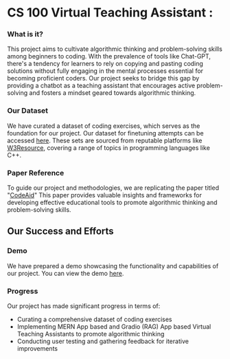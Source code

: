 #  CS 100 Virtual Teaching Assistant :
### What is it?
This project aims to cultivate algorithmic thinking and problem-solving skills among beginners to coding. With the prevalence of tools like Chat-GPT, there's a tendency for learners to rely on copying and pasting coding solutions without fully engaging in the mental processes essential for becoming proficient coders. Our project seeks to bridge this gap by providing a chatbot as a teaching assistant that encourages active problem-solving and fosters a mindset geared towards algorithmic thinking.

### Our Dataset
We have curated a dataset of coding exercises, which serves as the foundation for our project. Our dataset for finetuning attempts can be accessed [here](https://docs.google.com/spreadsheets/d/1czTl1hxHkFfG6WsNWMGKEt0sZ7DftyNATBS0fS_JyCY/edit?usp=sharing). These sets are sourced from reputable platforms like [W3Resource](https://www.w3resource.com/cpp-exercises/#google_vignette), covering a range of topics in programming languages like C++.

### Paper Reference
To guide our project and methodologies, we are replicating the paper titled "[CodeAid](https://arxiv.org/pdf/2401.11314.pdf)" This paper provides valuable insights and frameworks for developing effective educational tools to promote algorithmic thinking and problem-solving skills.

## Our Success and Efforts

### Demo
We have prepared a demo showcasing the functionality and capabilities of our project. You can view the demo [here](https://drive.google.com/file/d/16VS0-eSqai0DzzRkLChidrCILdHFftjU/view?usp=sharing).

### Progress
Our project has made significant progress in terms of:

* Curating a comprehensive dataset of coding exercises
* Implementing MERN App based and Gradio (RAG) App based Virtual Teaching Assistants to promote algorithmic thinking
* Conducting user testing and gathering feedback for iterative improvements


